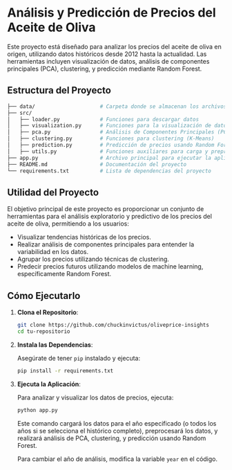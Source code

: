 # Análisis y Predicción de Precios del Aceite de Oliva

Este proyecto está diseñado para analizar los precios del aceite de oliva en origen, utilizando datos históricos desde 2012 hasta la actualidad. Las herramientas incluyen visualización de datos, análisis de componentes principales (PCA), clustering, y predicción mediante Random Forest.

## Estructura del Proyecto

```bash
├── data/                     # Carpeta donde se almacenan los archivos CSV de datos
├── src/
│   ├── loader.py             # Funciones para descargar datos
│   ├── visualization.py      # Funciones para la visualización de datos
│   ├── pca.py                # Análisis de Componentes Principales (PCA)
│   ├── clustering.py         # Funciones para clustering (K-Means)
│   ├── prediction.py         # Predicción de precios usando Random Forest
│   ├── utils.py              # Funciones auxiliares para carga y preprocesamiento de datos
├── app.py                    # Archivo principal para ejecutar la aplicación
├── README.md                 # Documentación del proyecto
└── requirements.txt          # Lista de dependencias del proyecto
```

## Utilidad del Proyecto

El objetivo principal de este proyecto es proporcionar un conjunto de herramientas para el análisis exploratorio y predictivo de los precios del aceite de oliva, permitiendo a los usuarios:

- Visualizar tendencias históricas de los precios.
- Realizar análisis de componentes principales para entender la variabilidad en los datos.
- Agrupar los precios utilizando técnicas de clustering.
- Predecir precios futuros utilizando modelos de machine learning, específicamente Random Forest.

## Cómo Ejecutarlo

1. **Clona el Repositorio**:

   ```bash
   git clone https://github.com/chuckinvictus/oliveprice-insights
   cd tu-repositorio
   ```

2. **Instala las Dependencias**:

   Asegúrate de tener `pip` instalado y ejecuta:

   ```bash
   pip install -r requirements.txt
   ```

3. **Ejecuta la Aplicación**:

   Para analizar y visualizar los datos de precios, ejecuta:

   ```bash
   python app.py
   ```

   Este comando cargará los datos para el año especificado (o todos los años si se selecciona el histórico completo), preprocesará los datos, y realizará análisis de PCA, clustering, y predicción usando Random Forest.

   Para cambiar el año de análisis, modifica la variable `year` en el código.
